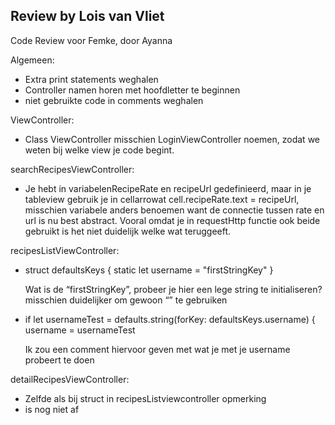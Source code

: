 ## Review by Lois van Vliet 

Code Review voor Femke, door Ayanna

Algemeen:
* Extra print statements weghalen
* Controller namen horen met hoofdletter te beginnen
* niet gebruikte code in comments weghalen 


ViewController:
* Class ViewController misschien LoginViewController noemen, zodat we weten bij welke view je code begint. 

searchRecipesViewController:
* Je hebt in variabelenRecipeRate en recipeUrl gedefinieerd, 
maar in je tableview gebruik je in cellarrowat cell.recipeRate.text = recipeUrl, 
misschien variabele anders benoemen want de connectie tussen rate en url is nu best abstract. 
Vooral omdat je in requestHttp functie ook beide gebruikt is het niet duidelijk welke wat teruggeeft.

recipesListViewController:
  * struct defaultsKeys {
       static let username = "firstStringKey"
      }

    Wat is de “firstStringKey”, probeer je hier een lege string te initialiseren? misschien duidelijker om gewoon “” te gebruiken

  *  if let usernameTest = defaults.string(forKey: defaultsKeys.username) {
            username = usernameTest

      Ik zou een comment hiervoor geven met wat je met je username probeert te doen


detailRecipesViewController:
  * Zelfde als bij struct in recipesListviewcontroller opmerking
  * is nog niet af
